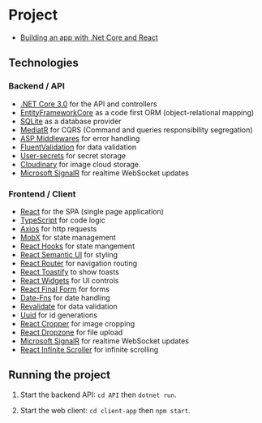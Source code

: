 # Project

- [Building an app with .Net Core and React](https://www.udemy.com/course/complete-guide-to-building-an-app-with-net-core-and-react/)

## Technologies

### Backend / API
- [.NET Core 3.0](https://github.com/dotnet/aspnetcore) for the API and controllers
- [EntityFrameworkCore](https://docs.microsoft.com/en-us/ef/core/) as a code first ORM (object-relational mapping)
- [SQLite](https://www.sqlite.org/index.html) as a database provider
- [MediatR](https://github.com/jbogard/MediatR) for CQRS (Command and queries responsibility segregation)
- [ASP Middlewares](https://docs.microsoft.com/en-us/aspnet/core/fundamentals/middleware/?view=aspnetcore-3.1) for error handling
- [FluentValidation](https://fluentvalidation.net/) for data validation
- [User-secrets](https://docs.microsoft.com/en-us/aspnet/core/security/app-secrets?view=aspnetcore-3.1&tabs=windows) for secret storage
- [Cloudinary](https://cloudinary.com/) for image cloud storage.
- [Microsoft SignalR](https://docs.microsoft.com/en-us/aspnet/core/tutorials/signalr?view=aspnetcore-3.1&tabs=visual-studio) for realtime WebSocket updates

### Frontend / Client
- [React](https://reactjs.org/) for the SPA (single page application)
- [TypeScript](https://www.typescriptlang.org/) for code logic
- [Axios](https://github.com/axios/axios) for http requests
- [MobX](https://mobx.js.org/README.html) for state management
- [React Hooks](https://reactjs.org/docs/hooks-intro.html) for state mangement
- [React Semantic UI](https://react.semantic-ui.com/) for styling
- [React Router](https://reacttraining.com/react-router/web/guides/quick-start) for navigation routing
- [React Toastify](https://www.npmjs.com/package/react-toastify) to show toasts
- [React Widgets](https://jquense.github.io/react-widgets/) for UI controls
- [React Final Form](https://github.com/final-form/react-final-form) for forms
- [Date-Fns](https://date-fns.org/) for date handling
- [Revalidate](https://github.com/jfairbank/revalidate) for data validation
- [Uuid](https://www.npmjs.com/package/uuidv4) for id generations
- [React Cropper](https://www.npmjs.com/package/react-cropper) for image cropping
- [React Dropzone](https://www.npmjs.com/package/react-dropzone) for file upload
- [Microsoft SignalR](https://www.npmjs.com/package/@microsoft/signalr) for realtime WebSocket updates
- [React Infinite Scroller](https://www.npmjs.com/package/react-infinite-scroller) for infinite scrolling

## Running the project

1. Start the backend API: `cd API` then `dotnet run`.

1. Start the web client: `cd client-app` then `npm start`.
